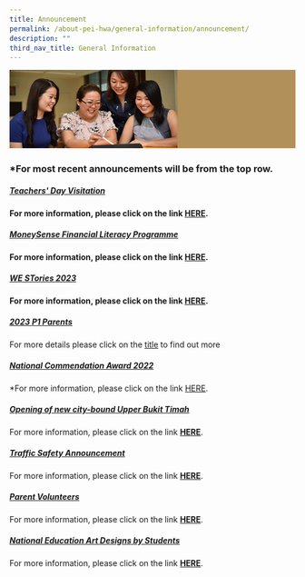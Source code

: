 ```yaml
---
title: Announcement
permalink: /about-pei-hwa/general-information/announcement/
description: ""
third_nav_title: General Information
---
```

![](/images/Website%20Banners%20Subpage/948x260%20masterhead%20-%20About%20Pei%20Hwa4.jpg)
### *For most recent announcements will be from the top row.


##### [Teachers' Day Visitation](https://www.peihwapresbyterianpri-moe-edu-sg-admin.cwp.sg/others/teachers-day-visitation/)
**For more information, please click on the link&nbsp;[HERE](https://www.peihwapresbyterianpri-moe-edu-sg-admin.cwp.sg/others/teachers-day-visitation/).**


##### [MoneySense Financial Literacy Programme](https://staging.d3ud1e33ljueqf.amplifyapp.com/others/financial-literacy)
**For more information, please click on the link&nbsp;[HERE](https://staging.d3ud1e33ljueqf.amplifyapp.com/others/financial-literacy).**


##### [WE STories 2023](https://staging.d3ud1e33ljueqf.amplifyapp.com/others/we-stories-2023)
**For more information, please click on the link&nbsp;[HERE](https://staging.d3ud1e33ljueqf.amplifyapp.com/others/we-stories-2023).**


##### [2023 P1 Parents](https://staging.d3ud1e33ljueqf.amplifyapp.com/our-partners-1/parents/2023-p1-parents/)
For more details please click on the&nbsp;[title](https://staging.d3ud1e33ljueqf.amplifyapp.com/our-partners-1/parents/2023-p1-parents/)&nbsp;to find out more


##### [National Commendation Award 2022](https://staging.d3ud1e33ljueqf.amplifyapp.com/others/national-commendation-award-2022/)
*For more information, please click on the link&nbsp;[HERE](https://staging.d3ud1e33ljueqf.amplifyapp.com/others/national-commendation-award-2022/).

##### [Opening of new city-bound Upper Bukit Timah](https://staging.d3ud1e33ljueqf.amplifyapp.com/others/opening-of-new-city-bound-upper-bukit-timah-road/)  
For more information, please click on the link&nbsp;**[HERE](https://staging.d3ud1e33ljueqf.amplifyapp.com/others/opening-of-new-city-bound-upper-bukit-timah-road/)**.


##### [Traffic Safety Announcement](https://staging.d3ud1e33ljueqf.amplifyapp.com/about-pei-hwa/general-information/traffic-management-plan/)  
For more information, please click on the link&nbsp;**[HERE](https://staging.d3ud1e33ljueqf.amplifyapp.com/about-pei-hwa/general-information/traffic-management-plan/)**.

##### [Parent Volunteers](https://staging.d3ud1e33ljueqf.amplifyapp.com/our-partners-1/parents/parent-volunteers/)  
For more information, please click on the link&nbsp;**[HERE](https://staging.d3ud1e33ljueqf.amplifyapp.com/our-partners-1/parents/parent-volunteers/)**.


##### [National Education Art Designs by Students](https://staging.d3ud1e33ljueqf.amplifyapp.com/student-development/citizenship-education/national-education-art-designs-by-students/)
For more information, please click on the link&nbsp;**[HERE](https://staging.d3ud1e33ljueqf.amplifyapp.com/student-development/citizenship-education/national-education-art-designs-by-students/)**.